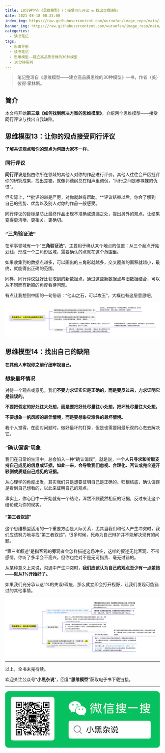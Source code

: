 ```yaml
---
title: 10分钟学点《思维模型》7：接受同行评议 & 找出自我缺陷
date: 2021-08-18 00:35:00
index_img: https://raw.githubusercontent.com/wuruofan/image_repo/main/img/%E5%AE%A1%E8%A7%86%E8%87%AA%E5%B7%B1.jpeg
banner_img: https://raw.githubusercontent.com/wuruofan/image_repo/main/img/%E5%AE%A1%E8%A7%86%E8%87%AA%E5%B7%B1.jpeg
categories:
  - 读书笔记
tags:
  - 思维导图
  - 读书笔记
  - 思维模型——建立高品质思维的30种模型
  - 10分钟系列
---
```



> 笔记整理自《思维模型——建立高品质思维的30种模型》一书，作者（美）彼得·霍林斯。
>



## 简介



本文将开始**第三章《如何找到解决方案的思维模型》**，介绍两个思维模型——接受同行评议与找出自我缺陷。





## **思维模型13：让你的观点接受同行评议**

**了解共识观点和你的观点为何跟大家不一样。**



### 同行评议

**同行评议**是指由你所在领域的其他人对你的作品进行评价。其他人往往会严厉批评你的研究成果，找出差错。就像郭德纲总在相声里调侃，“同行之间是赤裸裸的仇恨”。



但实际上，**批评的越是严厉，对你就越有帮助。**评议结束以后，你会了解到自己的劣势、优势以及别人对你的作品一般感受。



同行评议的目标是防止最终作品出现不准确或遗漏之处，提出另外的观点，让结果变得更清晰、更相关、更确切。



### “**三角验证法**”

在军事领域有一个“**三角验证法**”，主要用于确认某个地点的位置：从三个起点开始划线，形成一个三角形区域，需要确认的点就在这个范围里。

如果收集到的数据点越多，可以画出的三角形就越多，交叉覆盖的面积就越小，最终，就能得出正确的范围。



同样，同行评议就好比获取到的新数据点，通过这些新数据点与旧数据结合，可以从不同而有新颖的角度看待问题。

有点让我想到中国的一句俗语：“他山之石，可以攻玉”，大概也有这层意思吧。



![思维模型13：让你的观点接受同行评议](https://raw.githubusercontent.com/wuruofan/image_repo/main/img/思维模型13：让你的观点接受同行评议.png)



## 思维模型14：找出自己的缺陷

**在其他人审视你之前仔细审视自己。**



### 想象最坏情况

对待一个观点或意见，我们**不要力求证实它是正确的，而是要反过来，力求证明它是错误的。**



**不要把假定的好处往大处想，而是要把好处尽量往小处想，把坏处尽量往大处想。**

**不要想象一帆风顺的最佳情境，而是要想象灾难性的最坏情境。**



我个人觉得，在面对问题时，做好最坏的打算，但是也需要用最乐观的心态去解决它。



### “确认偏误”现象

我们在日常的生活中，总会陷入一种“确认偏误”，就是说，**一个人只寻求和听取支持自己成见的信息或证据，如此一来，会导致我们忽视、合理化、否认或完全避开驳倒或质疑自己成见的证据。**



从心理学的角度出发，其实我们只是想要证明自己是正确的。归根结底，确认偏误是看到自己想看的，以此来证明自己的观点。

事实上，你心目中一开始就有一个结论，浑然不顾截然相反的证据，反过来让这个结论成为你的现实。



#### “第三者叙述”

这个思维模型适用的一个重要方面是人际关系，尤其当我们和他人产生冲突时，我们应该努力地寻找“第三者叙述”。很多时候，死命为自己辩护并不能解决现有的问题。



“第三者叙述”是指客观的旁观者会怎样描述这场冲突，这样的叙述无比客观、不带感情，你听了多半会不高兴，但你也绝对不是无可指责、毫无过错的。



从某种意义上来说，沟通中产生冲突时，**我们应该认为自己的观点至少有一点差错——就从1%开始好了。**

如果我们充分承认这1%的失误/瑕疵，那么就立即会打开视野，让我们发现可能错过的其他事情。



![思维模型14：找出自己的缺陷](https://raw.githubusercontent.com/wuruofan/image_repo/main/img/%E6%80%9D%E7%BB%B4%E6%A8%A1%E5%9E%8B14%EF%BC%9A%E6%89%BE%E5%87%BA%E8%87%AA%E5%B7%B1%E7%9A%84%E7%BC%BA%E9%99%B7.png)



---



<p>
以上，全书未完待续。



欢迎关注公众号“**小黑杂说**”，回复“**思维模型**”获取电子书下载链接。
<p>

---

![小黑杂说](https://raw.githubusercontent.com/wuruofan/wuruofan.github.io/master/img/qr-wechat-large.png)
